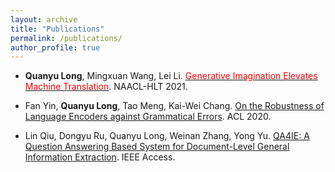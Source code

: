 ```yaml
---
layout: archive
title: "Publications"
permalink: /publications/
author_profile: true
---
```


*    **Quanyu Long**, Mingxuan Wang, Lei Li. [<u><font color = red>Generative Imagination Elevates Machine Translation</font></u>](<https://arxiv.org/abs/2009.09654>). NAACL-HLT 2021.

*    Fan Yin, **Quanyu Long**, Tao Meng, Kai-Wei Chang. [On the Robustness of Language Encoders against Grammatical Errors](<https://arxiv.org/abs/2005.05683>). ACL 2020.

*    Lin Qiu, Dongyu Ru, Quanyu Long, Weinan Zhang, Yong Yu. [QA4IE: A Question Answering Based System for Document-Level General Information Extraction](<https://ieeexplore.ieee.org/document/8972460>). IEEE Access.

